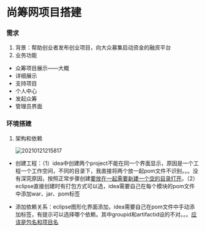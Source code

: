 # 尚筹网项目搭建

### 需求

1. 背景：帮助创业者发布创业项目，向大众募集启动资金的融资平台
2. 业务功能

- 众筹项目展示——大概
- 详细展示
- 支持项目
- 个人中心
- 发起众筹
- 管理员界面

### 环境搭建

1. 架构和依赖

   ![20210121215817](C:\Users\fanfan\Documents\Scrshot\20210121215817.png)

- 创建工程：（1）idea中创建两个project不能在同一个界面显示，原因是一个工程一个工作空间，不同的目录下，我直接将两个放一起pom文件不识别。。。没有深究原因，按照正常步骤创建[要放在一起需要新建一个空的目录打开](https://www.cnblogs.com/oskyhg/p/6649266.html)。（2）eclipse直接创建时有打包方式可以选，idea需要自己在每个模块的pom文件中添加<packaging>war、jar、pom</packaging>标签

- 添加依赖关系：eclipse图形化界面添加，idea需要自己在pom文件中手动添加<dependencies>标签，有提示可以选择哪个依赖。其中groupid和artifactid设的不对。。。[应该是包名和项目名](https://blog.csdn.net/Aeyewp/article/details/80311931)